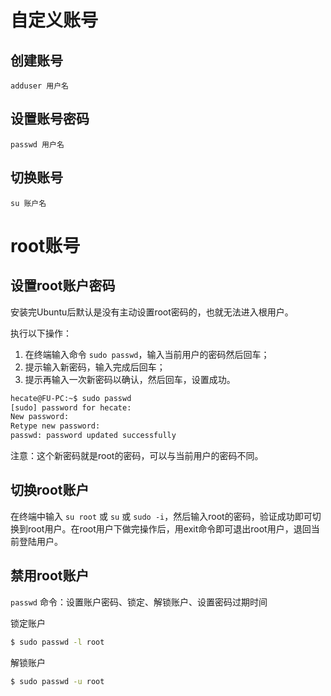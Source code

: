 # 自定义账号

## 创建账号

```
adduser 用户名
```

## 设置账号密码

```
passwd 用户名
```

## 切换账号

```
su 账户名
```



# root账号

## 设置root账户密码

安装完Ubuntu后默认是没有主动设置root密码的，也就无法进入根用户。

执行以下操作：

1. 在终端输入命令 `sudo passwd`，输入当前用户的密码然后回车；
2. 提示输入新密码，输入完成后回车；
3. 提示再输入一次新密码以确认，然后回车，设置成功。

```bash
hecate@FU-PC:~$ sudo passwd
[sudo] password for hecate:
New password:
Retype new password:
passwd: password updated successfully
```

注意：这个新密码就是root的密码，可以与当前用户的密码不同。

## 切换root账户

在终端中输入 `su root` 或 `su` 或 `sudo -i`，然后输入root的密码，验证成功即可切换到root用户。在root用户下做完操作后，用exit命令即可退出root用户，退回当前登陆用户。

## 禁用root账户

`passwd` 命令：设置账户密码、锁定、解锁账户、设置密码过期时间

锁定账户

```bash
$ sudo passwd -l root
```

解锁账户

```bash
$ sudo passwd -u root
```

